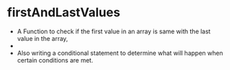 # firstAndLastValues

* A Function to check if the first value in an array is same with the last value in the array,
*  
* Also writing a conditional statement to determine what will happen when certain conditions are met.
